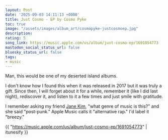 ```yaml
---
layout: Post
date: '2025-09-03 14:11:13 +0000'
title: Just Cosmo - EP by Cosmo Pyke
toc: true
image: "/assets/images/album_art/cosmopyke-justcosmoep.jpg"
description:
rating: 5
song_link: https://music.apple.com/us/album/just-cosmo-ep/1691054773
mastodon_social_status_url: false
bluesky_status_url: false
tags:
- music
---
```



Man, this would be one of my deserted island albums.

I don't know how I found this when it was released in 2017 but it was truly a gift. Since then, I will forget about it for a while, remember it (like I did last night), rediscover it, and listen to it a few times and just smile with gratitude.

I remember asking my friend [Jane Kim](https://www.janeskim.com/), "what genre of music is this?" and she said "post-punk." Apple Music calls it "alternative rap." I'd label it "breezy."

{{ "https://music.apple.com/us/album/just-cosmo-ep/1691054773" | itunesify }}
